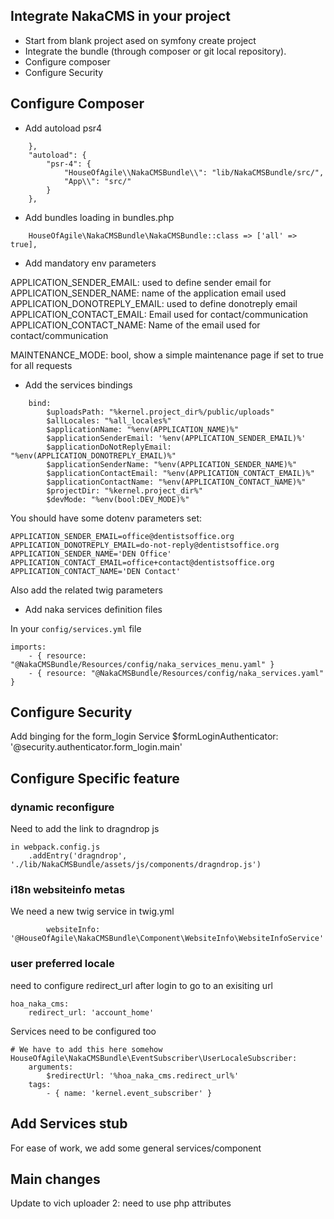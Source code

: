 ## Integrate NakaCMS in your project
* Start from blank project ased on symfony create project
* Integrate the bundle (through composer or git local repository).
* Configure composer
* Configure Security


## Configure Composer
* Add autoload psr4
```
    },
    "autoload": {
        "psr-4": {
            "HouseOfAgile\\NakaCMSBundle\\": "lib/NakaCMSBundle/src/",
            "App\\": "src/"
        }
    },
```
* Add bundles loading in bundles.php
```
    HouseOfAgile\NakaCMSBundle\NakaCMSBundle::class => ['all' => true],

```

* Add mandatory env parameters

APPLICATION_SENDER_EMAIL: used to define sender email for 
APPLICATION_SENDER_NAME: name of the application email used 
APPLICATION_DONOTREPLY_EMAIL: used to define donotreply email
APPLICATION_CONTACT_EMAIL: Email used for contact/communication
APPLICATION_CONTACT_NAME: Name of the email used for contact/communication

MAINTENANCE_MODE: bool, show a simple maintenance page if set to true for all requests


* Add the services bindings
```
    bind:
        $uploadsPath: "%kernel.project_dir%/public/uploads"
        $allLocales: "%all_locales%"
        $applicationName: "%env(APPLICATION_NAME)%"
        $applicationSenderEmail: '%env(APPLICATION_SENDER_EMAIL)%'
        $applicationDoNotReplyEmail: "%env(APPLICATION_DONOTREPLY_EMAIL)%"
        $applicationSenderName: "%env(APPLICATION_SENDER_NAME)%"
        $applicationContactEmail: "%env(APPLICATION_CONTACT_EMAIL)%"
        $applicationContactName: "%env(APPLICATION_CONTACT_NAME)%"
        $projectDir: "%kernel.project_dir%"
        $devMode: "%env(bool:DEV_MODE)%"
```

You should have some dotenv parameters set:

    APPLICATION_SENDER_EMAIL=office@dentistsoffice.org
    APPLICATION_DONOTREPLY_EMAIL=do-not-reply@dentistsoffice.org
    APPLICATION_SENDER_NAME='DEN Office'
    APPLICATION_CONTACT_EMAIL=office+contact@dentistsoffice.org
    APPLICATION_CONTACT_NAME='DEN Contact'


Also add the related twig parameters

* Add naka services definition files

In your `config/services.yml` file

```
imports:
    - { resource: "@NakaCMSBundle/Resources/config/naka_services_menu.yaml" }
    - { resource: "@NakaCMSBundle/Resources/config/naka_services.yaml" }
```
## Configure Security

Add binging for the form_login Service
    $formLoginAuthenticator: '@security.authenticator.form_login.main'


## Configure Specific feature
### dynamic reconfigure
Need to add the link to dragndrop js
```
in webpack.config.js
    .addEntry('dragndrop', './lib/NakaCMSBundle/assets/js/components/dragndrop.js')

```

### i18n websiteinfo metas

We need a new twig service in twig.yml
```
        websiteInfo: '@HouseOfAgile\NakaCMSBundle\Component\WebsiteInfo\WebsiteInfoService'
```

### user preferred locale
need to configure redirect_url after login to go to an exisiting url
```
hoa_naka_cms:
    redirect_url: 'account_home'
```

Services need to be configured too

    # We have to add this here somehow
    HouseOfAgile\NakaCMSBundle\EventSubscriber\UserLocaleSubscriber:
        arguments:
            $redirectUrl: '%hoa_naka_cms.redirect_url%'
        tags:
            - { name: 'kernel.event_subscriber' }


## Add Services stub
For ease of work, we add some general services/component

## Main changes
Update to vich uploader 2: need to use php attributes


